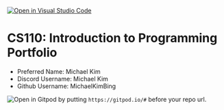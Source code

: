 [![Open in Visual Studio Code](https://classroom.github.com/assets/open-in-vscode-c66648af7eb3fe8bc4f294546bfd86ef473780cde1dea487d3c4ff354943c9ae.svg)](https://classroom.github.com/online_ide?assignment_repo_id=9819754&assignment_repo_type=AssignmentRepo)
# CS110: Introduction to Programming Portfolio

- Preferred Name: Michael Kim
- Discord Username: Michael Kim
- Github Username: MichaelKimBing

![Open in Gitpod](https://gitpod.io/button/open-in-gitpod.svg) by putting `https://gitpod.io/#` before your repo url.
